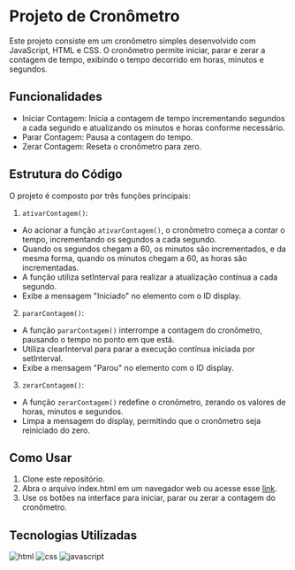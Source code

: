 # Projeto de Cronômetro

Este projeto consiste em um cronômetro simples desenvolvido com JavaScript, HTML e CSS. O cronômetro permite iniciar, parar e zerar a contagem de tempo, exibindo o tempo decorrido em horas, minutos e segundos.

## Funcionalidades
- Iniciar Contagem: Inicia a contagem de tempo incrementando segundos a cada segundo e atualizando os minutos e horas conforme necessário.
- Parar Contagem: Pausa a contagem do tempo.
- Zerar Contagem: Reseta o cronômetro para zero.

## Estrutura do Código

O projeto é composto por três funções principais:

1. `ativarContagem()`:

- Ao acionar a função `ativarContagem()`, o cronômetro começa a contar o tempo, incrementando os segundos a cada segundo.
- Quando os segundos chegam a 60, os minutos são incrementados, e da mesma forma, quando os minutos chegam a 60, as horas são incrementadas.
- A função utiliza setInterval para realizar a atualização contínua a cada segundo.
- Exibe a mensagem "Iniciado" no elemento com o ID display.

2. `pararContagem()`:

- A função `pararContagem()` interrompe a contagem do cronômetro, pausando o tempo no ponto em que está.
- Utiliza clearInterval para parar a execução contínua iniciada por setInterval.
- Exibe a mensagem "Parou" no elemento com o ID display.

3. `zerarContagem()`:

- A função `zerarContagem()` redefine o cronômetro, zerando os valores de horas, minutos e segundos.
- Limpa a mensagem do display, permitindo que o cronômetro seja reiniciado do zero.

## Como Usar
1. Clone este repositório.
2. Abra o arquivo index.html em um navegador web ou acesse esse [link](https://projeto-cronometro-js.vercel.app/).
3. Use os botões na interface para iniciar, parar ou zerar a contagem do cronômetro.


## Tecnologias Utilizadas

![html](https://img.shields.io/badge/HTML5-E34F26?style=for-the-badge&logo=html5&logoColor=white)
![css](https://img.shields.io/badge/CSS3-1572B6?style=for-the-badge&logo=css3&logoColor=white)
![javascript](https://img.shields.io/badge/JavaScript-000?style=for-the-badge&logo=javascript&logoColor=F7DF1E)
